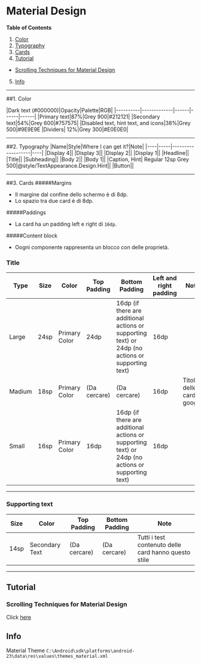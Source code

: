 # Material Design

**Table of Contents**

1. [Color](#color)
2. [Typography](#2-typography)
3. [Cards](#3-cards)
4. [Tutorial](#tutorial)
  * [Scrolling Techniques for Material Design](#scrolling-techniques-for-material-design)
5. [Info](#info)

---

##1. Color

|Dark text (#000000)|Opacity|Palette|RGB|
|----------|-------------|------|------|------|
|Primary text|87%|Grey 900|#212121|
|Secondary text|54%|Grey 600|#757575|
|Disabled text, hint text, and icons|38%|Grey 500|#9E9E9E
|Dividers| 12%|Grey 300|#E0E0E0|

---

##2. Typography
|Name|Style|Where I can get it?|Note|
|----|-----|-------------------|----|
|Display 4||
|Display 3||
|Display 2||
|Display 1||
|Headline||
|Title||
|Subheading||
|Body 2||
|Body 1||
|Caption, Hint| Regular 12sp Grey 500|@style/TextAppearance.Design.Hint||
|Button||

---

##3. Cards
#####Margins
  * Il margine dal confine dello schermo è di 8dp.
  * Lo spazio tra due card è di 8dp.

#####Paddings
  * La card ha un padding left e right di `16dp`.

#####Content block
* Oogni componente rappresenta un blocco con delle proprietà.

### Title 
|Type|Size|Color|Top Padding|Bottom Padding|Left and right padding|Note|
|----|----|-----|-----------|--------------|----------------------|----|
|Large|24sp|Primary Color|24dp|16dp (if there are additional actions or supporting text) or 24dp (no actions or supporting text)|16dp||
|Madium|18sp|Primary Color|(Da cercare)|(Da cercare)|16dp|Titolo delle card di google|
|Small|16sp|Primary Color|16dp|16dp (if there are additional actions or supporting text) or 24dp (no actions or supporting text)|16dp||

---

### Supporting text
|Size|Color|Top Padding|Bottom Padding|Note|
|----|-----|-----------|--------------|----|
|14sp|Secondary Text|(Da cercare)|(Da cercare)|Tutti i test contenuto delle card hanno questo stile|

---
## Tutorial
### Scrolling Techniques for Material Design
Click [here](http://code.tutsplus.com/articles/scrolling-techniques-for-material-design--cms-24435)

## Info
Material Theme `C:\Android\sdk\platforms\android-23\data\res\values\themes_material.xml`
